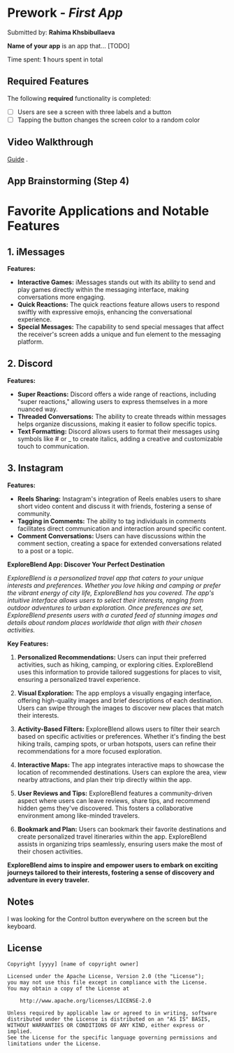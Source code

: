 # Prework - *First App*

Submitted by: **Rahima Khsbibullaeva**

**Name of your app** is an app that... [TODO] 

Time spent: **1** hours spent in total

## Required Features

The following **required** functionality is completed:

- [ ] Users are see a screen with three labels and a button
- [ ] Tapping the button changes the screen color to a random color

## Video Walkthrough

[Guide](https://youtu.be/0E1mXa_Uz2Q) .

## App Brainstorming (Step 4)

# Favorite Applications and Notable Features

## 1. iMessages

**Features:**
- **Interactive Games:** iMessages stands out with its ability to send and play games directly within the messaging interface, making conversations more engaging.
- **Quick Reactions:** The quick reactions feature allows users to respond swiftly with expressive emojis, enhancing the conversational experience.
- **Special Messages:** The capability to send special messages that affect the receiver's screen adds a unique and fun element to the messaging platform.

## 2. Discord

**Features:**
- **Super Reactions:** Discord offers a wide range of reactions, including "super reactions," allowing users to express themselves in a more nuanced way.
- **Threaded Conversations:** The ability to create threads within messages helps organize discussions, making it easier to follow specific topics.
- **Text Formatting:** Discord allows users to format their messages using symbols like # or _ to create italics, adding a creative and customizable touch to communication.

## 3. Instagram

**Features:**
- **Reels Sharing:** Instagram's integration of Reels enables users to share short video content and discuss it with friends, fostering a sense of community.
- **Tagging in Comments:** The ability to tag individuals in comments facilitates direct communication and interaction around specific content.
- **Comment Conversations:** Users can have discussions within the comment section, creating a space for extended conversations related to a post or a topic.



**ExploreBlend App: Discover Your Perfect Destination**

*ExploreBlend is a personalized travel app that caters to your unique interests and preferences. Whether you love hiking and camping or prefer the vibrant energy of city life, ExploreBlend has you covered. The app's intuitive interface allows users to select their interests, ranging from outdoor adventures to urban exploration. Once preferences are set, ExploreBlend presents users with a curated feed of stunning images and details about random places worldwide that align with their chosen activities.*

**Key Features:**

1. **Personalized Recommendations:** Users can input their preferred activities, such as hiking, camping, or exploring cities. ExploreBlend uses this information to provide tailored suggestions for places to visit, ensuring a personalized travel experience.

2. **Visual Exploration:** The app employs a visually engaging interface, offering high-quality images and brief descriptions of each destination. Users can swipe through the images to discover new places that match their interests.

3. **Activity-Based Filters:** ExploreBlend allows users to filter their search based on specific activities or preferences. Whether it's finding the best hiking trails, camping spots, or urban hotspots, users can refine their recommendations for a more focused exploration.

4. **Interactive Maps:** The app integrates interactive maps to showcase the location of recommended destinations. Users can explore the area, view nearby attractions, and plan their trip directly within the app.

5. **User Reviews and Tips:** ExploreBlend features a community-driven aspect where users can leave reviews, share tips, and recommend hidden gems they've discovered. This fosters a collaborative environment among like-minded travelers.

6. **Bookmark and Plan:** Users can bookmark their favorite destinations and create personalized travel itineraries within the app. ExploreBlend assists in organizing trips seamlessly, ensuring users make the most of their chosen activities.

**ExploreBlend aims to inspire and empower users to embark on exciting journeys tailored to their interests, fostering a sense of discovery and adventure in every traveler.**

## Notes


I was looking for the Control button everywhere on the screen but the keyboard. 

## License

    Copyright [yyyy] [name of copyright owner]

    Licensed under the Apache License, Version 2.0 (the "License");
    you may not use this file except in compliance with the License.
    You may obtain a copy of the License at

        http://www.apache.org/licenses/LICENSE-2.0

    Unless required by applicable law or agreed to in writing, software
    distributed under the License is distributed on an "AS IS" BASIS,
    WITHOUT WARRANTIES OR CONDITIONS OF ANY KIND, either express or implied.
    See the License for the specific language governing permissions and
    limitations under the License.
